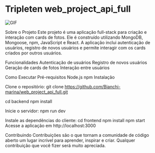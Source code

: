 # Tripleten web_project_api_full
![GIF](https://media.giphy.com/media/vqxviVfqGAa14SgeiC/giphy.gif)

Sobre o Projeto
Este projeto é uma aplicação full-stack para criação e interação com cards de fotos. Ele é construído utilizando MongoDB, Mongoose, npm, JavaScript e React. A aplicação inclui autenticação de usuários, registro de novos usuários e permite interagir com os cards criados por outros usuários.

Funcionalidades
Autenticação de usuários
Registro de novos usuários
Geração de cards de fotos
Interação entre usuários

Como Executar
Pré-requisitos
Node.js
npm
Instalação

Clone o repositório: 
git clone https://github.com/Bianchi-marina/web_project_api_full.git

cd backend
npm install

Inicie o servidor: 
npm run dev

Instale as dependências do cliente:
cd frontend
npm install
npm start
Acesse a aplicação em http://localhost:3000

Contribuindo
Contribuições são o que tornam a comunidade de código aberto um lugar incrível para aprender, inspirar e criar. Qualquer contribuição que você fizer será muito apreciada.
